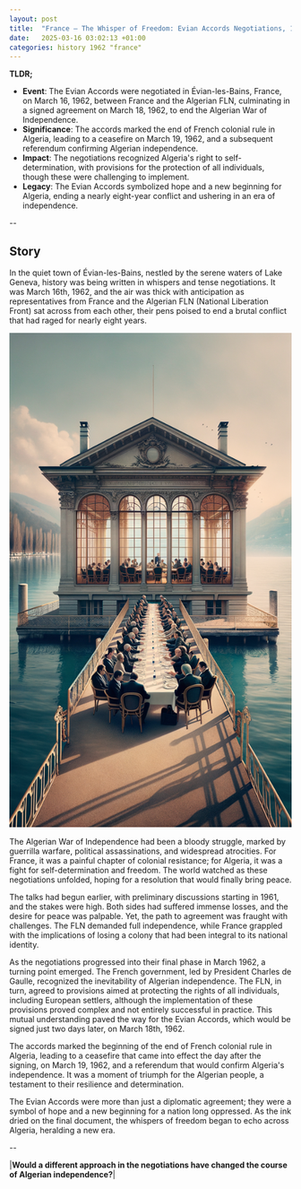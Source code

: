 ```yaml
---
layout: post
title:  "France – The Whisper of Freedom: Evian Accords Negotiations, 1962"
date:   2025-03-16 03:02:13 +01:00
categories: history 1962 "france"
---
```


**TLDR;**
- **Event**: The Evian Accords were negotiated in Évian-les-Bains, France, on March 16, 1962, between France and the Algerian FLN, culminating in a signed agreement on March 18, 1962, to end the Algerian War of Independence.
- **Significance**: The accords marked the end of French colonial rule in Algeria, leading to a ceasefire on March 19, 1962, and a subsequent referendum confirming Algerian independence.
- **Impact**: The negotiations recognized Algeria's right to self-determination, with provisions for the protection of all individuals, though these were challenging to implement.
- **Legacy**: The Evian Accords symbolized hope and a new beginning for Algeria, ending a nearly eight-year conflict and ushering in an era of independence.

--

## Story

In the quiet town of Évian-les-Bains, nestled by the serene waters of Lake Geneva, history was being written in whispers and tense negotiations. It was March 16th, 1962, and the air was thick with anticipation as representatives from France and the Algerian FLN (National Liberation Front) sat across from each other, their pens poised to end a brutal conflict that had raged for nearly eight years.

![Image](/assets/images/16_March_a55ab0ce4fc0b001f8dd725440620144.png)

The Algerian War of Independence had been a bloody struggle, marked by guerrilla warfare, political assassinations, and widespread atrocities. For France, it was a painful chapter of colonial resistance; for Algeria, it was a fight for self-determination and freedom. The world watched as these negotiations unfolded, hoping for a resolution that would finally bring peace.

The talks had begun earlier, with preliminary discussions starting in 1961, and the stakes were high. Both sides had suffered immense losses, and the desire for peace was palpable. Yet, the path to agreement was fraught with challenges. The FLN demanded full independence, while France grappled with the implications of losing a colony that had been integral to its national identity.

As the negotiations progressed into their final phase in March 1962, a turning point emerged. The French government, led by President Charles de Gaulle, recognized the inevitability of Algerian independence. The FLN, in turn, agreed to provisions aimed at protecting the rights of all individuals, including European settlers, although the implementation of these provisions proved complex and not entirely successful in practice. This mutual understanding paved the way for the Evian Accords, which would be signed just two days later, on March 18th, 1962.

The accords marked the beginning of the end of French colonial rule in Algeria, leading to a ceasefire that came into effect the day after the signing, on March 19, 1962, and a referendum that would confirm Algeria's independence. It was a moment of triumph for the Algerian people, a testament to their resilience and determination.

The Evian Accords were more than just a diplomatic agreement; they were a symbol of hope and a new beginning for a nation long oppressed. As the ink dried on the final document, the whispers of freedom began to echo across Algeria, heralding a new era.

--

|**Would a different approach in the negotiations have changed the course of Algerian independence?**|

